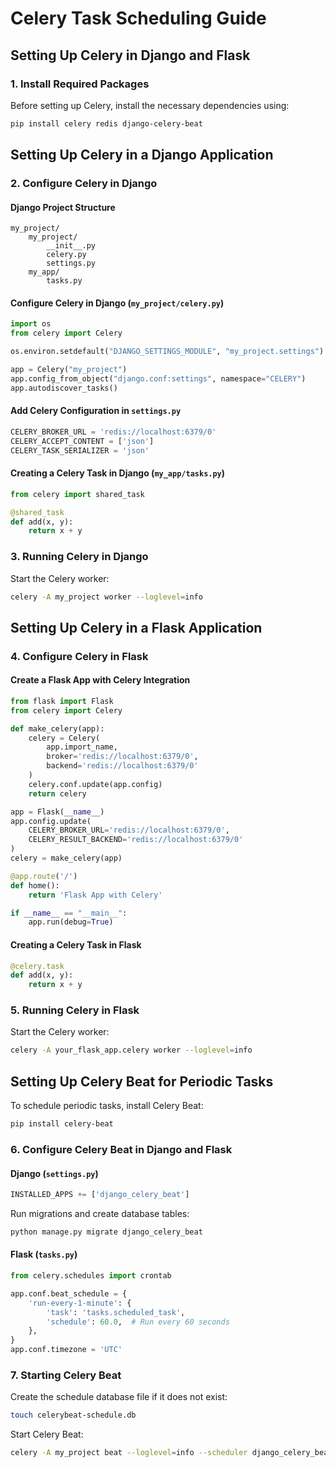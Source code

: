 # Celery Task Scheduling Guide

## Setting Up Celery in Django and Flask

### 1. Install Required Packages
Before setting up Celery, install the necessary dependencies using:
```sh
pip install celery redis django-celery-beat
```

## Setting Up Celery in a Django Application

### 2. Configure Celery in Django

#### **Django Project Structure**
```
my_project/
    my_project/
        __init__.py
        celery.py
        settings.py
    my_app/
        tasks.py
```

#### **Configure Celery in Django (`my_project/celery.py`)**
```python
import os
from celery import Celery

os.environ.setdefault("DJANGO_SETTINGS_MODULE", "my_project.settings")

app = Celery("my_project")
app.config_from_object("django.conf:settings", namespace="CELERY")
app.autodiscover_tasks()
```

#### **Add Celery Configuration in `settings.py`**
```python
CELERY_BROKER_URL = 'redis://localhost:6379/0'
CELERY_ACCEPT_CONTENT = ['json']
CELERY_TASK_SERIALIZER = 'json'
```

#### **Creating a Celery Task in Django (`my_app/tasks.py`)**
```python
from celery import shared_task

@shared_task
def add(x, y):
    return x + y
```

### 3. Running Celery in Django
Start the Celery worker:
```sh
celery -A my_project worker --loglevel=info
```

## Setting Up Celery in a Flask Application

### 4. Configure Celery in Flask

#### **Create a Flask App with Celery Integration**
```python
from flask import Flask
from celery import Celery

def make_celery(app):
    celery = Celery(
        app.import_name,
        broker='redis://localhost:6379/0',
        backend='redis://localhost:6379/0'
    )
    celery.conf.update(app.config)
    return celery

app = Flask(__name__)
app.config.update(
    CELERY_BROKER_URL='redis://localhost:6379/0',
    CELERY_RESULT_BACKEND='redis://localhost:6379/0'
)
celery = make_celery(app)

@app.route('/')
def home():
    return 'Flask App with Celery'

if __name__ == "__main__":
    app.run(debug=True)
```

#### **Creating a Celery Task in Flask**
```python
@celery.task
def add(x, y):
    return x + y
```

### 5. Running Celery in Flask
Start the Celery worker:
```sh
celery -A your_flask_app.celery worker --loglevel=info
```

## Setting Up Celery Beat for Periodic Tasks
To schedule periodic tasks, install Celery Beat:
```sh
pip install celery-beat
```

### 6. Configure Celery Beat in Django and Flask
#### **Django (`settings.py`)**
```python
INSTALLED_APPS += ['django_celery_beat']
```
Run migrations and create database tables:
```sh
python manage.py migrate django_celery_beat
```

#### **Flask (`tasks.py`)**
```python
from celery.schedules import crontab

app.conf.beat_schedule = {
    'run-every-1-minute': {
        'task': 'tasks.scheduled_task',
        'schedule': 60.0,  # Run every 60 seconds
    },
}
app.conf.timezone = 'UTC'
```

### 7. Starting Celery Beat
Create the schedule database file if it does not exist:
```sh
touch celerybeat-schedule.db
```
Start Celery Beat:
```sh
celery -A my_project beat --loglevel=info --scheduler django_celery_beat.schedulers:DatabaseScheduler
```

